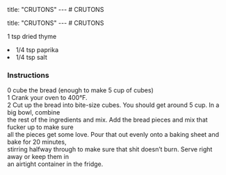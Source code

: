 <!DOCTYPE HTML PUBLIC "-//W3C//DTD HTML 4.0 Transitional//EN">
<html>
  <head>
  title: "CRUTONS"
---
# CRUTONS<link rel='stylesheet' href='style.css' type='text/css'><meta http-equiv="Content-Style-Stype" content="text/css">
     <meta http-equiv="Content-Type" content="text/html;charset=utf-8">
     </head><body><div class="recipe" itemscope itemtype="http://schema.org/Recipe"><div class='header'><p class="title"><span<!DOCTYPE HTML PUBLIC "-//W3C//DTD HTML 4.0 Transitional//EN">
<html>
  <head>
  title: "CRUTONS"
---
# CRUTONS<link rel='stylesheet' href='style.css' type='text/css'><meta http-equiv="Content-Style-Stype" content="text/css">
     <meta http-equiv="Content-Type" content="text/html;charset=utf-8">
     </head><body><div class="recipe" itemscope itemtype="http://schema.org/Recipe"><div class='header'><p class="title"><spanop="ingredients">1 tsp dried thyme </li>
<li class="ing" itemprop="ingredients">1/4 tsp paprika </li>
<li class="ing" itemprop="ingredients">1/4 tsp salt </li>
</ul>
</div>
<div class="instructions"><h3 class="Instructions">Instructions</h3><div itemprop="recipeInstructions"><p>0 cube the bread (enough to make 5 cup of cubes)<br>1 Crank your oven to 400°F.<br>2 Cut up the bread into bite-size cubes. You should get around 5 cup. In a big bowl, combine<br>the rest of the ingredients and mix. Add the bread pieces and mix that fucker up to make sure<br>all the pieces get some love. Pour that out evenly onto a baking sheet and bake for 20 minutes,<br>stirring halfway through to make sure that shit doesn’t burn. Serve right away or keep them in<br>an airtight container in the fridge.</p></div></div></div>

</body>
</html>